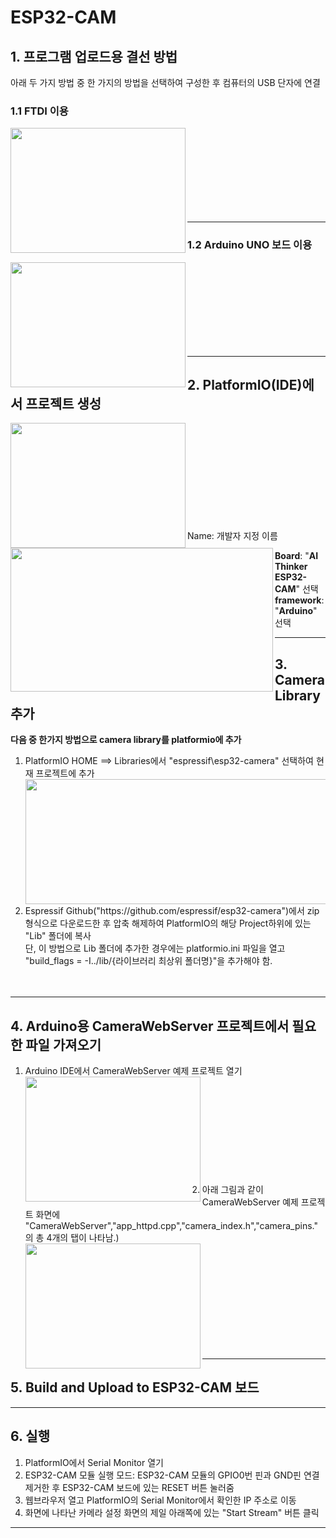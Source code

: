 # ESP32-CAM<br>
## 1. 프로그램 업로드용 결선 방법 <br>
아래 두 가지 방법 중 한 가지의 방법을 선택하여 구성한 후 컴퓨터의 USB 단자에 연결<br>

### 1.1 FTDI 이용
<img src="https://user-images.githubusercontent.com/24539773/204515143-75981249-23a6-4a84-af99-289dc6b4e4c0.png" width="280" height="200" align="left">
<br><br><br><br><br><br><br><br><hr>

### 1.2 Arduino UNO 보드 이용<br>
<img src="https://user-images.githubusercontent.com/24539773/204515770-8448b033-690c-46bc-b4b8-9ba480a757cd.png" width="280" height="200" align="left">
<br><br><br><br><br><br><br><br><hr>

## 2. PlatformIO(IDE)에서 프로젝트 생성 <br>
<a href="https://platformio.org/" target="_blank">
  <img src="https://user-images.githubusercontent.com/24539773/204492337-c76cb87f-93e6-4132-af63-6062e60ef4e8.png" width="280" height="200" align="left">
</a>

<img src="https://user-images.githubusercontent.com/24539773/205210647-87ed6b04-49c6-4079-a95b-1ed1a1ef54e4.png" width="420" height="230" align="left">
<br><br><br><br><br><br><br><br><br><br>
Name: 개발자 지정 이름<br>

**Board**: "**AI Thinker ESP32-CAM**" 선택<br>
**framework**: "**Arduino**" 선택<br>
<hr>

## 3. Camera Library 추가

**다음 중 한가지 방법으로 camera library를 platformio에 추가**<br>
<ol>
  <li>PlatformIO HOME ==> Libraries에서 "espressif\esp32-camera" 선택하여 현재 프로젝트에 추가</li>
  <img src="https://user-images.githubusercontent.com/24539773/205213815-f62b6013-49f7-4ea0-8e34-52c18d78559a.png" width="500" height="200" align="left">
  <br><br><br><br><br><br><br><br><br><br>
  <li>Espressif Github("https://github.com/espressif/esp32-camera")에서 zip 형식으로 다운로드한 후 압축 해제하여 PlatformIO의 해당 Project하위에 있는 "Lib" 폴더에 복사</li>
  단, 이 방법으로 Lib 폴더에 추가한 경우에는 platformio.ini 파일을 열고 "build_flags = -I../lib/{라이브러리 최상위 폴더명}"을 추가해야 함.
  <br><br><br>
</ol>
<hr>

## 4. Arduino용 CameraWebServer 프로젝트에서 필요한 파일 가져오기
<ol>
  <li>Arduino IDE에서 CameraWebServer 예제 프로젝트 열기</li>
  <img src="https://user-images.githubusercontent.com/24539773/205213382-a8a83a5c-f60f-43d9-b8dd-a3436d550cbc.png" width="280" height="200" align="left">
  <br><br><br><br><br><br><br><br><br><br>
  <li>아래 그림과 같이 CameraWebServer 예제 프로젝트 화면에 "CameraWebServer","app_httpd.cpp","camera_index.h","camera_pins."의 총 4개의 탭이 나타남.)</li>
  <img src="https://user-images.githubusercontent.com/24539773/205215215-e9c56807-44c7-4e96-baed-1258f8ebc5ea.png" width="280" height="200" align="left">
  <br><br><br><br><br><br><br><br><br><br>
</ol>
<hr>

## 5. Build and Upload to ESP32-CAM 보드
<hr>

## 6. 실행  
<ol>
  <li>PlatformIO에서 Serial Monitor 열기</li>
  <li>ESP32-CAM 모듈 실행 모드: ESP32-CAM 모듈의 GPIO0번 핀과 GND핀 연결 제거한 후 ESP32-CAM 보드에 있는 RESET 버튼 눌러줌</li>
  <li>웹브라우저 열고 PlatformIO의 Serial Monitor에서 확인한 IP 주소로 이동 </li>
  <li>화면에 나타난 카메라 설정 화면의 제일 아래쪽에 있는 "Start Stream" 버튼 클릭</li>
</ol>
<hr>

 

